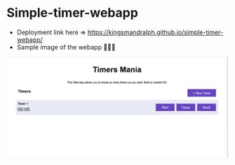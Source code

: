 # Simple-timer-webapp
- Deployment link here => https://kingsmandralph.github.io/simple-timer-webapp/
- Sample image of the webapp 🚀🚀🚀




![Image](https://github.com/kingsmandralph/simple-timer-webapp/blob/main/111.png)
